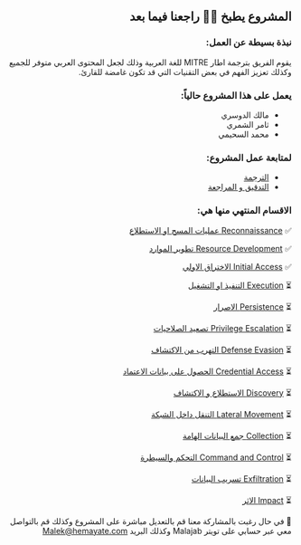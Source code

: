 
<div dir="rtl" align='right'>
  
  
  
  ## المشروع يطبخ 💪🏻 راجعنا فيما بعد
  
  ### نبذة بسيطة عن العمل:
   
   يقوم الفريق بترجمة اطار MITRE للغة العربية وذلك لجعل المحتوى العربي متوفر للجميع وكذلك تعزيز الفهم في بعض التقنيات التي قد تكون غامضة للقارئ.
   
 ### يعمل على هذا المشروع حالياً:
  - مالك الدوسري
  - ثامر الشمري
  - محمد السحيمي

### لمتابعة عمل المشروع: 
- [الترجمة ](https://github.com/Malajab/incyber/issues/9#issue-865804375)
- [التدقيق و المراجعة](https://github.com/Malajab/incyber/issues/10#issue-865805548)

### الاقسام المنتهي منها هي: 

✅  [Reconnaissance  عمليات المسح او الاستطلاع ](/MITRE-ATT&CK-AR/Reconnaissance.md)

✅  [Resource Development  تطوير الموارد](/MITRE-ATT&CK-AR/Resource-Development.md)

✅  [Initial Access الاختراق الاولي](/MITRE-ATT&CK-AR/Initial-Access.md)

⏳  [Execution التنفيذ او التشغيل](/MITRE-ATT&CK-AR/Execution.md)

⏳  [Persistence الاصرار](/MITRE-ATT&CK-AR/Persistence.md)

⏳  [Privilege Escalation تصعيد الصلاحيات](/MITRE-ATT&CK-AR/Privilege-Escalation.md)

⏳  [Defense Evasion التهرب من الاكتشاف](/MITRE-ATT&CK-AR/Defense-Evasion.md)

⏳  [Credential Access الحصول على بيانات الاعتماد](/MITRE-ATT&CK-AR/Credential-Access.md)

⏳  [Discovery الاستطلاع و الاكتشاف](/MITRE-ATT&CK-AR/Discovery.md)

⏳  [Lateral Movement التنقل داخل الشبكة](/MITRE-ATT&CK-AR/Lateral-Movement.md)

⏳  [Collection جمع البيانات الهامة](/MITRE-ATT&CK-AR/Collection.md)

⏳  [Command and Control التحكم والسيطرة](/MITRE-ATT&CK-AR/Command-and-Control.md)

⏳  [Exfiltration تسريب البيانات](/MITRE-ATT&CK-AR/Exfiltration.md)

⏳  [Impact الاثر](/MITRE-ATT&CK-AR/Impact.md)

📝 في حال رغبت بالمشاركة معنا قم بالتعديل مباشرة على المشروع وكذلك قم بالتواصل معي عبر حسابي على تويتر Malajab وكذلك البريد Malek@hemayate.com


